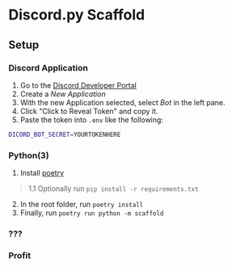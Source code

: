# Discord.py Scaffold

## Setup

### Discord Application

1. Go to the [Discord Developer Portal](https://discord.com/developers/applications)
2. Create a *New Application*
3. With the new Application selected, select *Bot* in the left pane.
4. Click "Click to Reveal Token" and copy it.
5. Paste the token into `.env` like the following:

```bash
DICORD_BOT_SECRET=YOURTOKENHERE
```

### Python(3) 

1. Install [poetry](https://python-poetry.org/docs/#installation)
> 1.1 Optionally run `pip install -r requirements.txt`
2. In the root folder, run `poetry install`
3. Finally, run `poetry run python -m scaffold`

### ???

### Profit
